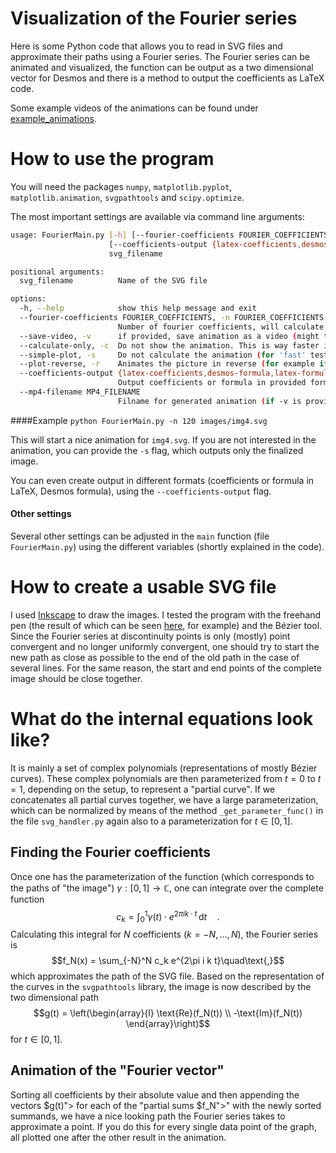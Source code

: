 # Visualization of the Fourier series
Here is some Python code that allows you to read in SVG files and approximate their paths using a Fourier series. The Fourier series can be animated and visualized, the function can be output as a two dimensional vector for Desmos and there is a method to output the coefficients as LaTeX code.

Some example videos of the animations can be found under [example_animations](https://github.com/aliemen/Visualization-of-the-Fourier-series/tree/main/example_animations).

# How to use the program
You will need the packages `numpy`, `matplotlib.pyplot`, `matplotlib.animation`, `svgpathtools` and `scipy.optimize`. 

The most important settings are available via command line arguments:
```bash
usage: FourierMain.py [-h] [--fourier-coefficients FOURIER_COEFFICIENTS] [--save-video] [--calculate-only] [--simple-plot] [--plot-reverse]
                      [--coefficients-output {latex-coefficients,desmos-formula,latex-formula}] [--mp4-filename MP4_FILENAME]
                      svg_filename

positional arguments:
  svg_filename          Name of the SVG file

options:
  -h, --help            show this help message and exit
  --fourier-coefficients FOURIER_COEFFICIENTS, -n FOURIER_COEFFICIENTS
                        Number of fourier coefficients, will calculate from k=-N up to k=N.
  --save-video, -v      if provided, save animation as a video (might take some time)
  --calculate-only, -c  Do not show the animation. This is way faster if you just want for example the desmos equation
  --simple-plot, -s     Do not calculate the animation (for 'fast' testing)
  --plot-reverse, -r    Animates the picture in reverse (for example if you have a text)
  --coefficients-output {latex-coefficients,desmos-formula,latex-formula}
                        Output coefficients or formula in provided format to stdandard output. Can be privided multiple times.
  --mp4-filename MP4_FILENAME
                        Filname for generated animation (if -v is provided). Defaults to input filename with .mp4 appended.
```

####Example
`python FourierMain.py -n 120 images/img4.svg`

This will start a nice animation for `img4.svg`. If you are not interested in the animation, you can provide the `-s` flag, which outputs only the finalized image.

You can even create output in different formats (coefficients or formula in LaTeX, Desmos formula), using the `--coefficients-output` flag.

#### Other settings

Several other settings can be adjusted in the `main` function (file `FourierMain.py`) using the different variables (shortly explained in the code). 

# How to create a usable SVG file
I used [Inkscape](https://inkscape.org/de/) to draw the images. I tested the program with the freehand pen (the result of which can be seen [here](https://www.reddit.com/r/mathmemes/comments/rjvakh/merry_christmas_from_a_complex_fourier_series/), for example) and the Bézier tool. Since the Fourier series at discontinuity points is only (mostly) point convergent and no longer uniformly convergent, one should try to start the new path as close as possible to the end of the old path in the case of several lines. For the same reason, the start and end points of the complete image should be close together.

# What do the internal equations look like?
It is mainly a set of complex polynomials (representations of mostly Bézier curves). These complex polynomials are then parameterized from $t=0$ to $t=1$, depending on the setup, to represent a "partial curve". If we concatenates all partial curves together, we have a large parameterization, which can be normalized by means of the method `_get_parameter_func()` in the file `svg_handler.py` again also to a parameterization for $t\in [0, 1]$. 

## Finding the Fourier coefficients
Once one has the parameterization of the function (which corresponds to the paths of "the image") $\gamma : [0, 1] \rightarrow \mathbb{C}$, one can integrate over the complete function 
$$c_k = \int_0^1 \gamma(t) \cdot e^{2\pi i k \cdot t} \,\text{d}t \quad \text{.}$$ 
Calculating this integral for $N$ coefficients ($k = -N,..., N$), the Fourier series is 
$$f_N(x) = \sum_{-N}^N c_k e^{2\pi i k t}\quad\text{,}$$
which approximates the path of the SVG file. Based on the representation of the curves in the `svgpathtools` library, the image is now described by the two dimensional path 
$$g(t) = \left(\begin{array}{l} \text{Re}(f_N(t)) \\ -\text{Im}(f_N(t)) \end{array}\right)$$ 
for $t\in [0, 1]$.


## Animation of the "Fourier vector"
Sorting all coefficients by their absolute value and then appending the vectors $g(t)"> for each of the "partial sums $f_N">" with the newly sorted summands, we have a nice looking path the Fourier series takes to approximate a point. If you do this for every single data point of the graph, all plotted one after the other result in the animation. 
